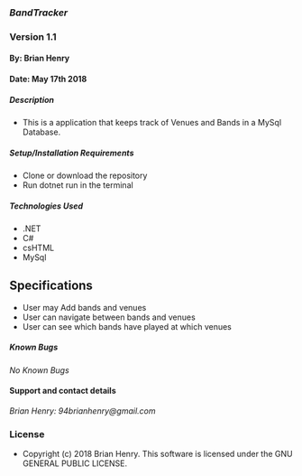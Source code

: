 ### _BandTracker_
### Version 1.1
#### By: Brian Henry
#### Date: May 17th 2018

##### Description
* This is a application that keeps track of Venues and Bands in a MySql Database.

##### Setup/Installation Requirements
* Clone or download the repository
* Run dotnet run in the terminal

##### Technologies Used
* .NET
* C#
* csHTML
* MySql

## Specifications
* User may Add bands and venues
* User can navigate between bands and venues
* User can see which bands have played at which venues

##### Known Bugs
_No Known Bugs_

#### Support and contact details
_Brian Henry: 94brianhenry@gmail.com_

### License
* Copyright (c) 2018 Brian Henry.
This software is licensed under the GNU GENERAL PUBLIC LICENSE.
